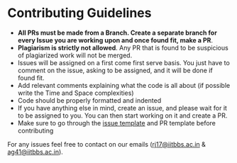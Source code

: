 # Contributing Guidelines
- **All PRs must be made from a Branch. Create a separate branch for every Issue you are working upon and once found fit, make a PR**.
- **Plagiarism is strictly not allowed**. Any PR that is found to be suspicious of plagiarized work will not be merged.
- Issues will be assigned on a first come first serve basis. You just have to comment on the issue, asking to be assigned, and it will be done if found fit.
- Add relevant comments explaining what the code is all about (if possible write the Time and Space complexities)
- Code should be properly formatted and indented
- If you have anything else in mind, create an issue, and please wait for it to be assigned to you. You can then start working on it and create a PR.
- Make sure to go through the [issue template](https://github.com/Rj-coder-iitian/Beta-Algo/issues/1) and PR template before contributing

For any issues feel free to contact on our emails ([rj17@iitbbs.ac.in](rj17@iitbbs.ac.in) & [ag41@iitbbs.ac.in](ag41@iitbbs.ac.in)).
